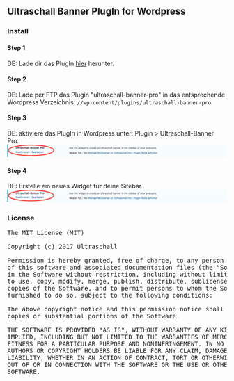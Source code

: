 
## Ultraschall Banner PlugIn for Wordpress

### Install

#### Step 1
DE: Lade dir das PlugIn <a href="https://github.com/Ultraschall/Ultraschall-Banner/raw/master/plugins/ultraschall-banner-pro.zip">hier</a> herunter.

#### Step 2
DE: Lade per FTP das Plugin "ultraschall-banner-pro" in das entsprechende Wordpress Verzeichnis:
<code>/<wordpress-path>/wp-content/plugins/ultraschall-banner-pro</code>

#### Step 3
DE: aktiviere das PlugIn in Wordpress unter: Plugin > Ultraschall-Banner Pro.
<img src="https://raw.githubusercontent.com/Ultraschall/Ultraschall-Banner/master/plugins/1-us_banner-wordpress.png">

#### Step 4
DE: Erstelle ein neues Widget für deine Sitebar.
<img src="https://raw.githubusercontent.com/Ultraschall/Ultraschall-Banner/master/plugins/1-us_banner-wordpress.png">





### License



<pre>
The MIT License (MIT)

Copyright (c) 2017 Ultraschall

Permission is hereby granted, free of charge, to any person obtaining a copy
of this software and associated documentation files (the "Software"), to deal
in the Software without restriction, including without limitation the rights
to use, copy, modify, merge, publish, distribute, sublicense, and/or sell
copies of the Software, and to permit persons to whom the Software is
furnished to do so, subject to the following conditions:

The above copyright notice and this permission notice shall be included in all
copies or substantial portions of the Software.

THE SOFTWARE IS PROVIDED "AS IS", WITHOUT WARRANTY OF ANY KIND, EXPRESS OR
IMPLIED, INCLUDING BUT NOT LIMITED TO THE WARRANTIES OF MERCHANTABILITY,
FITNESS FOR A PARTICULAR PURPOSE AND NONINFRINGEMENT. IN NO EVENT SHALL THE
AUTHORS OR COPYRIGHT HOLDERS BE LIABLE FOR ANY CLAIM, DAMAGES OR OTHER
LIABILITY, WHETHER IN AN ACTION OF CONTRACT, TORT OR OTHERWISE, ARISING FROM,
OUT OF OR IN CONNECTION WITH THE SOFTWARE OR THE USE OR OTHER DEALINGS IN THE
SOFTWARE.
</pre>
